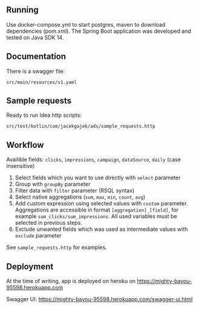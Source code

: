 ## Running

Use docker-compose.yml to start postgres, maven to download dependencies (pom.xml). The Spring Boot application was developed and tested on Java SDK 14.

## Documentation

There is a swagger file:
```
src/main/resources/v1.yaml
```

## Sample requests 

Ready to run Idea http scripts:
```
src/test/kotlin/com/jacekgajek/ads/sample_requests.http
```

## Workflow

Availible fields: `clicks`, `impressions`, `campaign`, `dataSource`, `daily` (case insensitive)

1. Select fields which you want to use directly with `select` parameter
2. Group with `groupBy` parameter
3. Filter data with `filter` parameter (RSQL syntax)
4. Select native aggregations (`sum`, `max`, `min`, `count`, `avg`)
5. Add custom expression using selected values with `custom` parameter. Aggregations are accessible in format `[aggregation]_[field]`, for example `sum_clicks/sum_impressions`. All used variables must be selected in previous steps.
6. Exclude unwanted fields which was used as intermediate values with `exclude` parameter

See `sample_requests.http` for examples.

## Deployment

At the time of writing, app is deployed on heroku on https://mighty-bayou-95598.herokuapp.com

Swagger UI:
https://mighty-bayou-95598.herokuapp.com/swagger-ui.html

